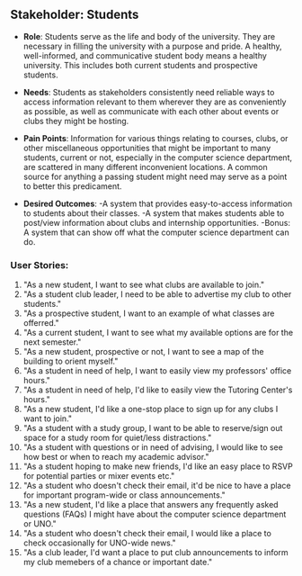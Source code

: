 ## Stakeholder: Students
- **Role**: Students serve as the life and body of the university. They are necessary in filling the university with a purpose and pride. A healthy, well-informed, and communicative student body means a healthy university. This includes both current students and prospective students. 

- **Needs**: Students as stakeholders consistently need reliable ways to access information relevant to them wherever they are as conveniently as possible, as well as communicate with each other about events or clubs they might be hosting.

- **Pain Points**: Information for various things relating to courses, clubs, or other miscellaneous opportunities that might be important to many students, current or not, especially in the computer science department, are scattered in many different inconvenient locations. A common source for anything a passing student might need may serve as a point to better this predicament. 

- **Desired Outcomes**: 
	-A system that provides easy-to-access information to students about their classes.
	-A system that makes students able to post/view information about clubs and internship opportunities. 
	-Bonus: A system that can show off what the computer science department can do.


### User Stories:

1. "As a new student, I want to see what clubs are available to join."
2. "As a student club leader, I need to be able to advertise my club to other students."
3. "As a prospective student, I want to an example of what classes are offerred."
4. "As a current student, I want to see what my available options are for the next semester."
5. "As a new student, prospective or not, I want to see a map of the building to orient myself."
6. "As a student in need of help, I want to easily view my professors' office hours."
7. "As a student in need of help, I'd like to easily view the Tutoring Center's hours."
8. "As a new student, I'd like a one-stop place to sign up for any clubs I want to join."
9. "As a student with a study group, I want to be able to reserve/sign out space for a study room for quiet/less distractions."
10. "As a student with questions or in need of advising, I would like to see how best or when to reach my academic advisor."
11. "As a student hoping to make new friends, I'd like an easy place to RSVP for potential parties or mixer events etc."
12. "As a student who doesn't check their email, it'd be nice to have a place for important program-wide or class announcements."
13. "As a new student, I'd like a place that answers any frequently asked questions (FAQs) I might have about the computer science department or UNO."
14. "As a student who doesn't check their email, I would like a place to check occasionally for UNO-wide news."
15. "As a club leader, I'd want a place to put club announcements to inform my club memebers of a chance or important date."